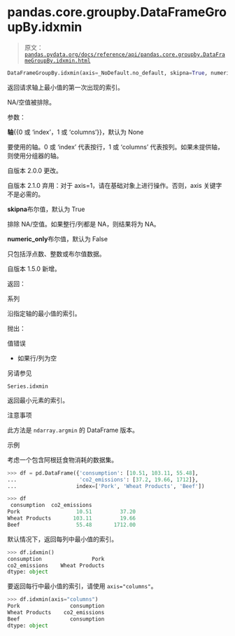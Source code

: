 # pandas.core.groupby.DataFrameGroupBy.idxmin

> 原文：[`pandas.pydata.org/docs/reference/api/pandas.core.groupby.DataFrameGroupBy.idxmin.html`](https://pandas.pydata.org/docs/reference/api/pandas.core.groupby.DataFrameGroupBy.idxmin.html)

```py
DataFrameGroupBy.idxmin(axis=_NoDefault.no_default, skipna=True, numeric_only=False)
```

返回请求轴上最小值的第一次出现的索引。

NA/空值被排除。

参数：

**轴**{{0 或 ‘index’，1 或 ‘columns’}}，默认为 None

要使用的轴。0 或 ‘index’ 代表按行，1 或 ‘columns’ 代表按列。如果未提供轴，则使用分组器的轴。

自版本 2.0.0 更改。

自版本 2.1.0 弃用：对于 axis=1，请在基础对象上进行操作。否则，axis 关键字不是必需的。

**skipna**布尔值，默认为 True

排除 NA/空值。如果整行/列都是 NA，则结果将为 NA。

**numeric_only**布尔值，默认为 False

只包括浮点数、整数或布尔值数据。

自版本 1.5.0 新增。

返回：

系列

沿指定轴的最小值的索引。

抛出：

值错误

+   如果行/列为空

另请参见

`Series.idxmin`

返回最小元素的索引。

注意事项

此方法是 `ndarray.argmin` 的 DataFrame 版本。

示例

考虑一个包含阿根廷食物消耗的数据集。

```py
>>> df = pd.DataFrame({'consumption': [10.51, 103.11, 55.48],
...                    'co2_emissions': [37.2, 19.66, 1712]},
...                   index=['Pork', 'Wheat Products', 'Beef']) 
```

```py
>>> df
 consumption  co2_emissions
Pork                  10.51         37.20
Wheat Products       103.11         19.66
Beef                  55.48       1712.00 
```

默认情况下，返回每列中最小值的索引。

```py
>>> df.idxmin()
consumption                Pork
co2_emissions    Wheat Products
dtype: object 
```

要返回每行中最小值的索引，请使用 `axis="columns"`。

```py
>>> df.idxmin(axis="columns")
Pork                consumption
Wheat Products    co2_emissions
Beef                consumption
dtype: object 
```
